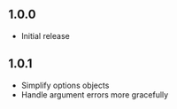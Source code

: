 ## 1.0.0
- Initial release

## 1.0.1
- Simplify options objects
- Handle argument errors more gracefully